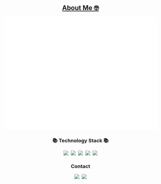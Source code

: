 <h2 align="center"><a href="https://leok.kr/about"> About Me 🤓</a></h2>

<p align="center"><img src="https://raw.githubusercontent.com/331leo/331leo/main/github-metrics.svg" /></p>



<h3 align="center"> 📚 Technology Stack 📚 </h3>

<p align="center">
<img src="https://img.shields.io/badge/Python-3766AB?style=flat-square&logo=Python&logoColor=white"/></a>&nbsp 
<img src="https://img.shields.io/badge/Node.Js-68A063?style=flat-square&logo=node.js&logoColor=white"/></a>&nbsp
<img src="https://img.shields.io/badge/JavaScript-ffb13b?style=flat-square&logo=javascript&logoColor=white"/></a>&nbsp 
<img src="https://img.shields.io/badge/TypeScirpt-007acc?style=flat-square&logo=Typescript&logoColor=white"/></a>&nbsp
<img src="https://img.shields.io/badge/Git-F1502F?style=flat-square&logo=Git&logoColor=white"/></a>
</p>

<h3 align="center"> Contact </h3>

<p align="center">
<img src="https://img.shields.io/badge/-me@leok.kr-EA4335?style=flat-square&logo=gmail&logoColor=white&link=mailto:me@leok.kr"/>&nbsp
<img src="https://img.shields.io/badge/-%EB%A0%88%EC%98%A4%230001-4e5d94?style=flat-square&logo=discord&logoColor=white"/>

</p>
